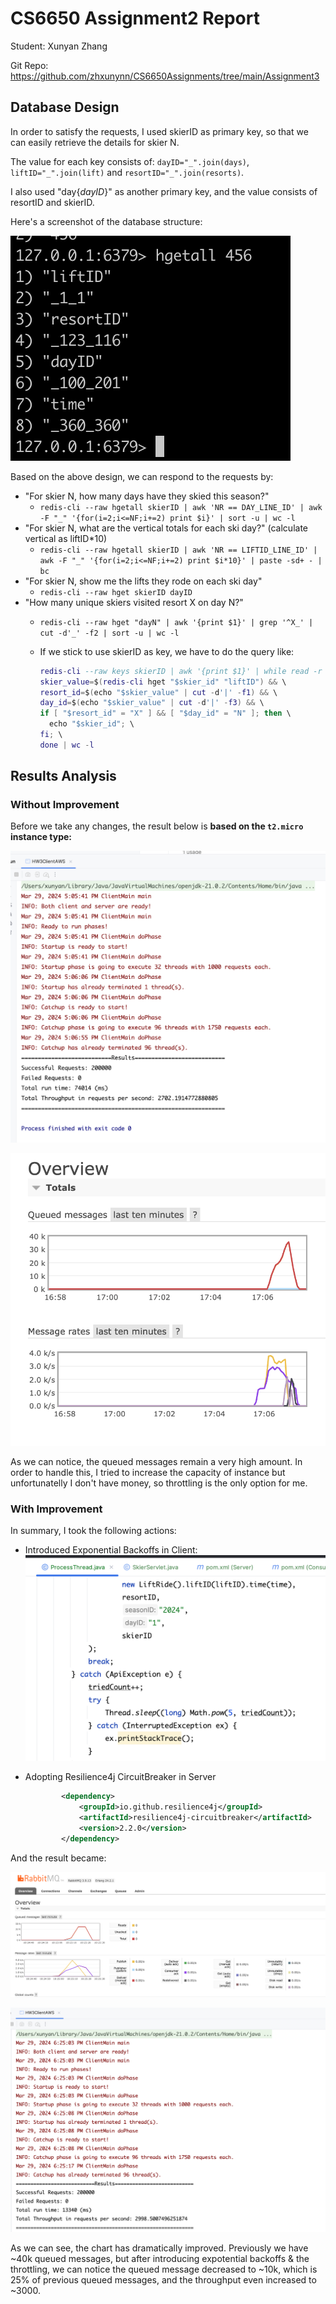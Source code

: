 # CS6650 Assignment2 Report

Student: Xunyan Zhang

Git Repo: https://github.com/zhxunynn/CS6650Assignments/tree/main/Assignment3

## Database Design

In order to satisfy the requests, I used skierID as primary key, so that we can easily retrieve the details for skier N. 

The value for each key consists of: `dayID="_".join(days)`, `liftID="_".join(lift)` and `resortID="_".join(resorts)`.

I also used "day{$dayID$}" as another primary key, and the value consists of resortID and skierID.

Here's a screenshot of the database structure:

![](assets_readme/2024-03-29-16-31-16-image.png)

Based on the above design, we can respond to the requests by:

* "For skier N, how many days have they skied this season?"
  * `redis-cli --raw hgetall skierID | awk 'NR == DAY_LINE_ID' | awk -F "_" '{for(i=2;i<=NF;i+=2) print $i}' | sort -u | wc -l`
* "For skier N, what are the vertical totals for each ski day?" (calculate vertical as liftID*10)
  * `redis-cli --raw hgetall skierID | awk 'NR == LIFTID_LINE_ID' | awk -F "_" '{for(i=2;i<=NF;i+=2) print $i*10}' | paste -sd+ - | bc`
* "For skier N, show me the lifts they rode on each ski day"
  * `redis-cli --raw hget skierID dayID`
* "How many unique skiers visited resort X on day N?"
  * `redis-cli --raw hget "dayN" | awk '{print $1}' | grep '^X_' | cut -d'_' -f2 | sort -u | wc -l` 
  * If we stick to use skierID as key, we have to do the query like:
    
    ```lua
    redis-cli --raw keys skierID | awk '{print $1}' | while read -r skier_id; do \
    skier_value=$(redis-cli hget "$skier_id" "liftID") && \
    resort_id=$(echo "$skier_value" | cut -d'|' -f1) && \
    day_id=$(echo "$skier_value" | cut -d'|' -f3) && \
    if [ "$resort_id" = "X" ] && [ "$day_id" = "N" ]; then \
      echo "$skier_id"; \
    fi; \
    done | wc -l
    ```

## Results Analysis

### Without Improvement

Before we take any changes, the result below is **based on the `t2.micro` instance type:**

![](assets_readme/2024-03-29-17-07-40-image.png)

![](assets_readme/2024-03-29-17-07-50-image.png)

As we can notice, the queued messages remain a very high amount. In order to handle this, I tried to increase the capacity of instance but unfortunatelly I don't have money, so throttling is the only option for me.



### With Improvement

In summary, I took the following actions:

* Introduced Exponential Backoffs in Client:
  ![](assets_readme/2024-03-29-17-59-17-image.png)

* Adopting Resilience4j CircuitBreaker in Server
  
  ```xml
          <dependency>
              <groupId>io.github.resilience4j</groupId>
              <artifactId>resilience4j-circuitbreaker</artifactId>
              <version>2.2.0</version>
          </dependency>
  ```

And the result became:

![](assets_readme/2024-03-29-18-25-46-image.png)

![](assets_readme/2024-03-29-18-25-53-image.png)

As we can see, the chart has dramatically improved. Previously we have ~40k queued messages, but after introducing expotential backoffs & the throttling, we can notice the queued message decreased to ~10k, which is 25% of previous queued messages, and the throughput even increased to ~3000.